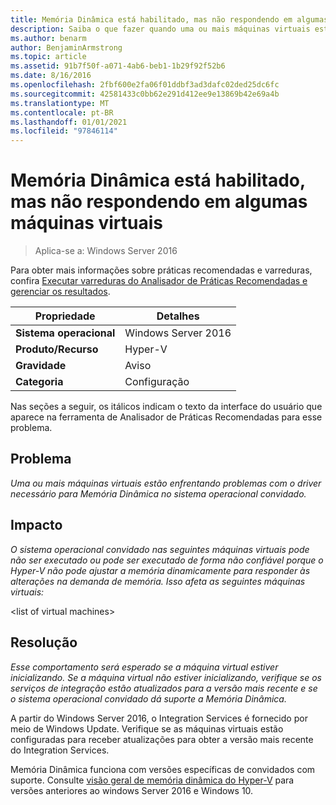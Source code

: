 ```yaml
---
title: Memória Dinâmica está habilitado, mas não respondendo em algumas máquinas virtuais
description: Saiba o que fazer quando uma ou mais máquinas virtuais estiverem enfrentando problemas com o driver necessário para Memória Dinâmica no sistema operacional convidado.
ms.author: benarm
author: BenjaminArmstrong
ms.topic: article
ms.assetid: 91b7f50f-a071-4ab6-beb1-1b29f92f52b6
ms.date: 8/16/2016
ms.openlocfilehash: 2fbf600e2fa06f01ddbf3ad3dafc02ded25dc6fc
ms.sourcegitcommit: 42581433c0bb62e291d412ee9e13869b42e69a4b
ms.translationtype: MT
ms.contentlocale: pt-BR
ms.lasthandoff: 01/01/2021
ms.locfileid: "97846114"
---
```

# <a name="dynamic-memory-is-enabled-but-not-responding-on-some-virtual-machines"></a>Memória Dinâmica está habilitado, mas não respondendo em algumas máquinas virtuais

>Aplica-se a: Windows Server 2016

Para obter mais informações sobre práticas recomendadas e varreduras, confira [Executar varreduras do Analisador de Práticas Recomendadas e gerenciar os resultados](https://go.microsoft.com/fwlink/p/?LinkID=223177).

|Propriedade|Detalhes|
|-|-|
|**Sistema operacional**|Windows Server 2016|
|**Produto/Recurso**|Hyper-V|
|**Gravidade**|Aviso|
|**Categoria**|Configuração|

Nas seções a seguir, os itálicos indicam o texto da interface do usuário que aparece na ferramenta de Analisador de Práticas Recomendadas para esse problema.

## <a name="issue"></a>Problema
*Uma ou mais máquinas virtuais estão enfrentando problemas com o driver necessário para Memória Dinâmica no sistema operacional convidado.*

## <a name="impact"></a>Impacto
*O sistema operacional convidado nas seguintes máquinas virtuais pode não ser executado ou pode ser executado de forma não confiável porque o Hyper-V não pode ajustar a memória dinamicamente para responder às alterações na demanda de memória. Isso afeta as seguintes máquinas virtuais:*

\<list of virtual machines>

## <a name="resolution"></a>Resolução
*Esse comportamento será esperado se a máquina virtual estiver inicializando. Se a máquina virtual não estiver inicializando, verifique se os serviços de integração estão atualizados para a versão mais recente e se o sistema operacional convidado dá suporte a Memória Dinâmica.*

A partir do Windows Server 2016, o Integration Services é fornecido por meio de Windows Update. Verifique se as máquinas virtuais estão configuradas para receber atualizações para obter a versão mais recente do Integration Services.

Memória Dinâmica funciona com versões específicas de convidados com suporte. Consulte [visão geral de memória dinâmica do Hyper-V](/previous-versions/windows/it-pro/windows-server-2012-R2-and-2012/hh831766(v=ws.11)) para versões anteriores ao windows Server 2016 e Windows 10.